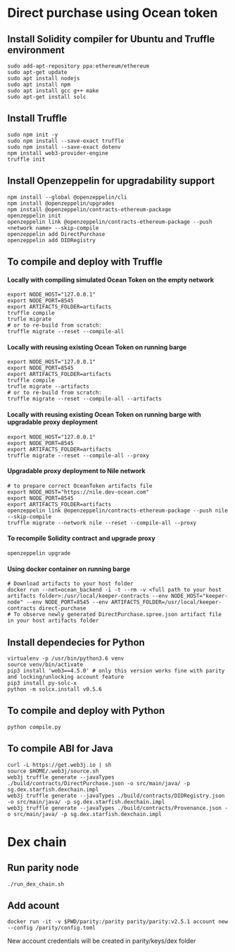 # Direct purchase using Ocean token

## Install Solidity compiler for Ubuntu and Truffle environment
```
sudo add-apt-repository ppa:ethereum/ethereum
sudo apt-get update
sudo apt install nodejs
sudo apt install npm
sudo apt install gcc g++ make
sudo apt-get install solc
```
## Install Truffle
```
sudo npm init -y
sudo npm install --save-exact truffle
sudo npm install --save-exact dotenv
npm install web3-provider-engine
truffle init
```
## Install Openzeppelin for upgradability support
```
npm install --global @openzeppelin/cli
npm install @openzeppelin/upgrades
npm install @openzeppelin/contracts-ethereum-package
openzeppelin init
openzeppelin link @openzeppelin/contracts-ethereum-package --push <network name> --skip-compile 
openzeppelin add DirectPurchase
openzeppelin add DIDRegistry
```
## To compile and deploy with Truffle
#### Locally with compiling simulated Ocean Token on the empty network
```
export NODE_HOST="127.0.0.1"
export NODE_PORT=8545
export ARTIFACTS_FOLDER=artifacts
truffle compile
trufle migrate
# or to re-build from scratch:
truffle migrate --reset --compile-all
```
#### Locally with reusing existing Ocean Token on running barge
```
export NODE_HOST="127.0.0.1"
export NODE_PORT=8545
export ARTIFACTS_FOLDER=artifacts
truffle compile
trufle migrate --artifacts
# or to re-build from scratch:
truffle migrate --reset --compile-all --artifacts
```
#### Locally with reusing existing Ocean Token on running barge with upgradable proxy deployment
```
export NODE_HOST="127.0.0.1"
export NODE_PORT=8545
export ARTIFACTS_FOLDER=artifacts
truffle migrate --reset --compile-all --proxy
```
#### Upgradable proxy deployment to Nile network
```
# to prepare correct OceanToken artifacts file
export NODE_HOST="https://nile.dev-ocean.com"
export NODE_PORT=8545
export ARTIFACTS_FOLDER=artifacts
openzeppelin link @openzeppelin/contracts-ethereum-package --push nile --skip-compile 
truffle migrate --network nile --reset --compile-all --proxy
```
#### To recompile Solidity contract and upgrade proxy
```
openzeppelin upgrade
```
#### Using docker container on running barge
```
# Download artifacts to your host folder
docker run --net=ocean_backend -i -t --rm -v <full path to your host artifacts folder>:/usr/local/keeper-contracts --env NODE_HOST="keeper-node" --env NODE_PORT=8545 --env ARTIFACTS_FOLDER=/usr/local/keeper-contracts direct-purchase
# To observe newly generated DirectPurchase.spree.json artifact file in your host artifacts folder
```
## Install dependecies for Python
```
virtualenv -p /usr/bin/python3.6 venv
source venv/bin/activate
pip3 install 'web3==4.5.0' # only this version works fine with parity and locking/unlocking account feature
pip3 install py-solc-x
python -m solcx.install v0.5.6
```
## To compile and deploy with Python
```
python compile.py
```
## To compile ABI for Java
```
curl -L https://get.web3j.io | sh
source $HOME/.web3j/source.sh
web3j truffle generate --javaTypes ./build/contracts/DirectPurchase.json -o src/main/java/ -p sg.dex.starfish.dexchain.impl
web3j truffle generate --javaTypes ./build/contracts/DIDRegistry.json -o src/main/java/ -p sg.dex.starfish.dexchain.impl
web3j truffle generate --javaTypes ./build/contracts/Provenance.json -o src/main/java/ -p sg.dex.starfish.dexchain.impl
```
# Dex chain

## Run parity node
```
./run_dex_chain.sh
```
## Add acount
```
docker run -it -v $PWD/parity:/parity parity/parity:v2.5.1 account new --config /parity/config.toml
```
New account credentials will be created in parity/keys/dex folder
